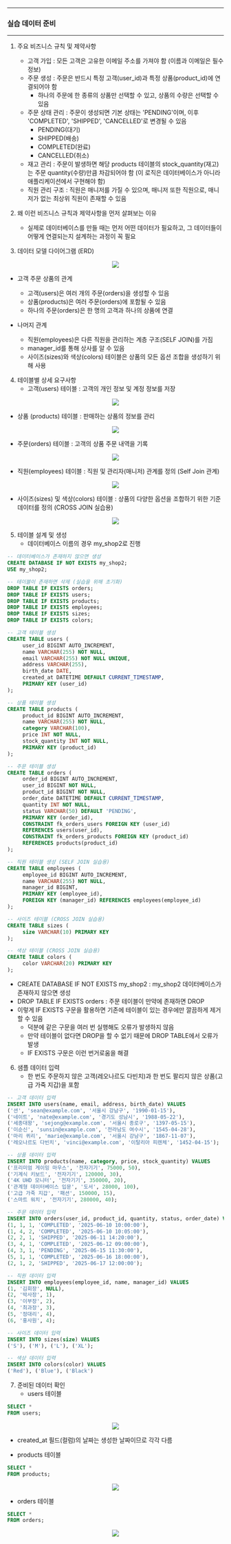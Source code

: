 -----
### 실습 데이터 준비
-----
1. 주요 비즈니스 규칙 및 제약사항
   - 고객 가입 : 모든 고객은 고유한 이메일 주소를 가져야 함 (이름과 이메일은 필수 정보)
   - 주문 생성 : 주문은 반드시 특정 고객(user_id)과 특정 상품(product_id)에 연결되어야 함
     + 하나의 주문에 한 종류의 상품만 선택할 수 있고, 상품의 수량은 선택할 수 있음
   - 주문 상태 관리 : 주문이 생성되면 기본 상태는 'PENDING'이며, 이후 'COMPLETED', 'SHIPPED', 'CANCELLED'로 변경될 수 있음
     + PENDING(대기)
     + SHIPPED(배송)
     + COMPLETED(완료)
     + CANCELLED(취소)
   - 재고 관리 : 주문이 발생하면 해당 products 테이블의 stock_quantity(재고)는 주문 quantity(수량)만큼 차감되어야 함 (이 로직은 데이터베이스가 아니라 애플리케이션에서 구현해야 함)
   - 직원 관리 구조 : 직원은 매니저를 가질 수 있으며, 매니저 또한 직원으로, 매니저가 없는 최상위 직원이 존재할 수 있음

2. 왜 이런 비즈니스 규칙과 제약사항을 먼저 살펴보는 이유
   - 실제로 데이터베이스를 만들 때는 먼저 어떤 데이터가 필요하고, 그 데이터들이 어떻게 연결되는지 설계하는 과정이 꼭 필요

3. 데이터 모델 다이어그램 (ERD)
<div align="center">
<img src="https://github.com/user-attachments/assets/4f944376-b744-440e-ab11-5ecdf6043d58">
</div>

   - 고객 주문 상품의 관계
     + 고객(users)은 여러 개의 주문(orders)을 생성할 수 있음
     + 상품(products)은 여러 주문(orders)에 포함될 수 있음
     + 하나의 주문(orders)은 한 명의 고객과 하나의 상품에 연결

   - 나머지 관계
     + 직원(employees)은 다른 직원을 관리하는 계층 구조(SELF JOIN)를 가짐
     + manager_id를 통해 상사를 알 수 있음
     + 사이즈(sizes)와 색상(colors) 테이블은 상품의 모든 옵션 조합을 생성하기 위해 사용

4. 테이블별 상세 요구사항
   - 고객(users) 테이블 : 고객의 개인 정보 및 계정 정보를 저장
<div align="center">
<img src="https://github.com/user-attachments/assets/a8bca084-c9da-4a1a-bd29-e77505ba76ac">
</div>

   - 상품 (products) 테이블 : 판매하는 상품의 정보를 관리
<div align="center">
<img src="https://github.com/user-attachments/assets/a181a5fc-5fe7-47c8-8fee-036a42d8cc27">
</div>

   - 주문(orders) 테이블 : 고객의 상품 주문 내역을 기록
<div align="center">
<img src="https://github.com/user-attachments/assets/68da1d5e-10b2-40f9-b2df-eb0f0f671a21">
</div>

   - 직원(employees) 테이블 : 직원 및 관리자(매니저) 관계를 정의 (Self Join 관계)
<div align="center">
<img src="https://github.com/user-attachments/assets/6c19469a-5cef-44e9-9468-3e6ba46beb98">
</div>

  - 사이즈(sizes) 및 색상(colors) 테이블 : 상품의 다양한 옵션을 조합하기 위한 기준 데이터를 정의 (CROSS JOIN 실습용)
<div align="center">
<img src="https://github.com/user-attachments/assets/e5a21c80-fddb-4df1-93d1-a6d702444953">
</div>

5. 테이블 설계 및 생성
   - 데이터베이스 이름의 경우 my_shop2로 진행
```sql
-- 데이터베이스가 존재하지 않으면 생성
CREATE DATABASE IF NOT EXISTS my_shop2;
USE my_shop2;

-- 테이블이 존재하면 삭제 (실습을 위해 초기화)
DROP TABLE IF EXISTS orders;
DROP TABLE IF EXISTS users;
DROP TABLE IF EXISTS products;
DROP TABLE IF EXISTS employees;
DROP TABLE IF EXISTS sizes;
DROP TABLE IF EXISTS colors;

-- 고객 테이블 생성
CREATE TABLE users (
     user_id BIGINT AUTO_INCREMENT,
     name VARCHAR(255) NOT NULL,
     email VARCHAR(255) NOT NULL UNIQUE,
     address VARCHAR(255),
     birth_date DATE,
     created_at DATETIME DEFAULT CURRENT_TIMESTAMP,
     PRIMARY KEY (user_id)
);

-- 상품 테이블 생성
CREATE TABLE products (
     product_id BIGINT AUTO_INCREMENT,
     name VARCHAR(255) NOT NULL,
     category VARCHAR(100),
     price INT NOT NULL,
     stock_quantity INT NOT NULL,
     PRIMARY KEY (product_id)
);

-- 주문 테이블 생성
CREATE TABLE orders (
     order_id BIGINT AUTO_INCREMENT,
     user_id BIGINT NOT NULL,
     product_id BIGINT NOT NULL,
     order_date DATETIME DEFAULT CURRENT_TIMESTAMP,
     quantity INT NOT NULL,
     status VARCHAR(50) DEFAULT 'PENDING',
     PRIMARY KEY (order_id),
     CONSTRAINT fk_orders_users FOREIGN KEY (user_id)
     REFERENCES users(user_id),
     CONSTRAINT fk_orders_products FOREIGN KEY (product_id)
     REFERENCES products(product_id)
);

-- 직원 테이블 생성 (SELF JOIN 실습용)
CREATE TABLE employees (
     employee_id BIGINT AUTO_INCREMENT,
     name VARCHAR(255) NOT NULL,
     manager_id BIGINT,
     PRIMARY KEY (employee_id),
     FOREIGN KEY (manager_id) REFERENCES employees(employee_id)
);

-- 사이즈 테이블 (CROSS JOIN 실습용)
CREATE TABLE sizes (
     size VARCHAR(10) PRIMARY KEY
);

-- 색상 테이블 (CROSS JOIN 실습용)
CREATE TABLE colors (
     color VARCHAR(20) PRIMARY KEY
);
```
   - CREATE DATABASE IF NOT EXISTS my_shop2 : my_shop2 데이터베이스가 존재하지 않으면 생성
   - DROP TABLE IF EXISTS orders : 주문 테이블이 만약에 존재하면 DROP
   - 이렇게 IF EXISTS 구문을 활용하면 기존에 테이블이 있는 경우에만 깔끔하게 제거할 수 있음
     + 덕분에 같은 구문을 여러 번 실행해도 오류가 발생하지 않음
     + 만약 테이블이 없다면 DROP을 할 수 없기 때문에 DROP TABLE에서 오류가 발생
     + IF EXISTS 구문은 이런 번거로움을 해결

6. 샘플 데이터 입력
   - 한 번도 주문하지 않은 고객(레오나르도 다빈치)과 한 번도 팔리지 않은 상품(고급 가죽 지갑)을 포함
```sql
-- 고객 데이터 입력
INSERT INTO users(name, email, address, birth_date) VALUES
('션', 'sean@example.com', '서울시 강남구', '1990-01-15'),
('네이트', 'nate@example.com', '경기도 성남시', '1988-05-22'),
('세종대왕', 'sejong@example.com', '서울시 종로구', '1397-05-15'),
('이순신', 'sunsin@example.com', '전라남도 여수시', '1545-04-28'),
('마리 퀴리', 'marie@example.com', '서울시 강남구', '1867-11-07'),
('레오나르도 다빈치', 'vinci@example.com', '이탈리아 피렌체', '1452-04-15');

-- 상품 데이터 입력
INSERT INTO products(name, category, price, stock_quantity) VALUES
('프리미엄 게이밍 마우스', '전자기기', 75000, 50),
('기계식 키보드', '전자기기', 120000, 30),
('4K UHD 모니터', '전자기기', 350000, 20),
('관계형 데이터베이스 입문', '도서', 28000, 100),
('고급 가죽 지갑', '패션', 150000, 15),
('스마트 워치', '전자기기', 280000, 40);

-- 주문 데이터 입력
INSERT INTO orders(user_id, product_id, quantity, status, order_date) VALUES
(1, 1, 1, 'COMPLETED', '2025-06-10 10:00:00'),
(1, 4, 2, 'COMPLETED', '2025-06-10 10:05:00'),
(2, 2, 1, 'SHIPPED', '2025-06-11 14:20:00'),
(3, 4, 1, 'COMPLETED', '2025-06-12 09:00:00'),
(4, 3, 1, 'PENDING', '2025-06-15 11:30:00'),
(5, 1, 1, 'COMPLETED', '2025-06-16 18:00:00'),
(2, 1, 2, 'SHIPPED', '2025-06-17 12:00:00');

-- 직원 데이터 입력
INSERT INTO employees(employee_id, name, manager_id) VALUES
(1, '김회장', NULL),
(2, '박사장', 1),
(3, '이부장', 2),
(4, '최과장', 3),
(5, '정대리', 4),
(6, '홍사원', 4);

-- 사이즈 데이터 입력
INSERT INTO sizes(size) VALUES
('S'), ('M'), ('L'), ('XL');

-- 색상 데이터 입력
INSERT INTO colors(color) VALUES
('Red'), ('Blue'), ('Black')
```

7. 준비된 데이터 확인
    - users 테이블
```sql
SELECT *
FROM users;
```
<div align="center">
<img src="https://github.com/user-attachments/assets/bdb771b1-78d0-49a0-84ad-261e9b089bbb">
</div>

   - created_at 필드(컬럼)의 날짜는 생성한 날짜이므로 각각 다름

   - products 테이블
```sql
SELECT *
FROM products;
```
<div align="center">
<img src="https://github.com/user-attachments/assets/a897948c-9ddf-42ed-8a02-80d30b8285b9">
</div>

   - orders 테이블
```sql
SELECT *
FROM orders;
```
<div align="center">
<img src="https://github.com/user-attachments/assets/fcffae49-a1bb-4cc2-a190-28780db49454">
</div>
